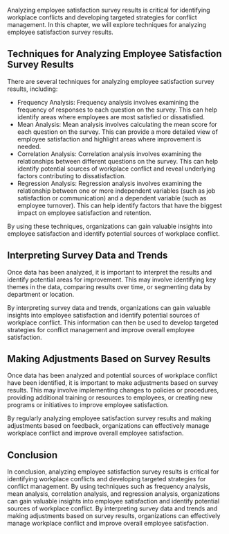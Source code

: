 
Analyzing employee satisfaction survey results is critical for identifying workplace conflicts and developing targeted strategies for conflict management. In this chapter, we will explore techniques for analyzing employee satisfaction survey results.

Techniques for Analyzing Employee Satisfaction Survey Results
-------------------------------------------------------------

There are several techniques for analyzing employee satisfaction survey results, including:

* Frequency Analysis: Frequency analysis involves examining the frequency of responses to each question on the survey. This can help identify areas where employees are most satisfied or dissatisfied.
* Mean Analysis: Mean analysis involves calculating the mean score for each question on the survey. This can provide a more detailed view of employee satisfaction and highlight areas where improvement is needed.
* Correlation Analysis: Correlation analysis involves examining the relationships between different questions on the survey. This can help identify potential sources of workplace conflict and reveal underlying factors contributing to dissatisfaction.
* Regression Analysis: Regression analysis involves examining the relationship between one or more independent variables (such as job satisfaction or communication) and a dependent variable (such as employee turnover). This can help identify factors that have the biggest impact on employee satisfaction and retention.

By using these techniques, organizations can gain valuable insights into employee satisfaction and identify potential sources of workplace conflict.

Interpreting Survey Data and Trends
-----------------------------------

Once data has been analyzed, it is important to interpret the results and identify potential areas for improvement. This may involve identifying key themes in the data, comparing results over time, or segmenting data by department or location.

By interpreting survey data and trends, organizations can gain valuable insights into employee satisfaction and identify potential sources of workplace conflict. This information can then be used to develop targeted strategies for conflict management and improve overall employee satisfaction.

Making Adjustments Based on Survey Results
------------------------------------------

Once data has been analyzed and potential sources of workplace conflict have been identified, it is important to make adjustments based on survey results. This may involve implementing changes to policies or procedures, providing additional training or resources to employees, or creating new programs or initiatives to improve employee satisfaction.

By regularly analyzing employee satisfaction survey results and making adjustments based on feedback, organizations can effectively manage workplace conflict and improve overall employee satisfaction.

Conclusion
----------

In conclusion, analyzing employee satisfaction survey results is critical for identifying workplace conflicts and developing targeted strategies for conflict management. By using techniques such as frequency analysis, mean analysis, correlation analysis, and regression analysis, organizations can gain valuable insights into employee satisfaction and identify potential sources of workplace conflict. By interpreting survey data and trends and making adjustments based on survey results, organizations can effectively manage workplace conflict and improve overall employee satisfaction.
